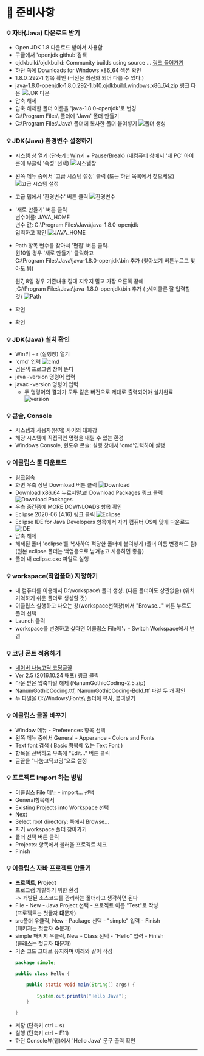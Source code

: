 # :pushpin: 준비사항

### :bulb: **자바(Java) 다운로드 받기**
- Open JDK 1.8 다운로드 받아서 사용함
- 구글에서 'openjdk github'검색
- ojdkbuild/ojdkbuild: Community builds using source ... [링크 들어가기](https://github.com/ojdkbuild/ojdkbuild)
- 하단 쪽에 Downloads for Windows x86_64 섹션 확인
- 1.8.0_292-1 항목 확인 (버전은 최신화 되어 다를 수 있다.)
- java-1.8.0-openjdk-1.8.0.292-1.b10.ojdkbuild.windows.x86_64.zip 링크 다운
![JDK 다운](https://i.imgur.com/Pfamxy7.png)
- 압축 해제
- 압축 해제한 폴더 이름을 'java-1.8.0-openjdk'로 변경
- C:\Program Files\ 폴더에 'Java' 폴더 만들기
- C:\Program Files\Java\ 폴더에 복사한 폴더 붙여넣기
![폴더 생성](https://i.imgur.com/IZSDPCO.png)

### :bulb: **JDK(Java) 환경변수 설정하기**
- 시스템 창 열기 (단축키 : Win키 + Pause/Break) (내컴퓨터 창에서 '내 PC' 아이콘에 우클릭 '속성' 선택)
![시스템창](https://i.imgur.com/s2jtF7t.png)
- 왼쪽 메뉴 중에서 '고급 시스템 설정' 클릭 (또는 하단 목록에서 찾으세요)
![고급 시스템 설정](https://i.imgur.com/Cjr1Tmn.png)
- 고급 탭에서 '환경변수' 버튼 클릭
![환경변수](https://i.imgur.com/oDNab5O.png)
- '새로 만들기' 버튼 클릭   
변수이름: JAVA_HOME   
변수 값: C:\Program Files\Java\java-1.8.0-openjdk   
입력하고 확인
![JAVA_HOME](https://i.imgur.com/QCxgk7l.png)
- Path 항목 변수를 찾아서 '편집' 버튼 클릭.   
윈10일 경우 '새로 만들기' 클릭하고   
	C:\Program Files\Java\java-1.8.0-openjdk\bin 추가 (찾아보기 버튼누르고 찾아도 됨)

	윈7, 8일 경우 기존내용 절대 지우지 말고 가장 오른쪽 끝에   
		;C:\Program Files\Java\java-1.8.0-openjdk\bin 추가 ( ;세미콜론 잘 입력할 것)
![Path](https://i.imgur.com/LMPisNh.png)
- 확인
- 확인

### :bulb: **JDK(Java) 설치 확인**
- Win키 + r (실행창) 열기
- 'cmd' 입력
![cmd](https://i.imgur.com/tZDcXRe.png)
- 검은색 프로그램 창이 뜬다
- java -version 명령어 입력
- javac -version 명령어 입력
	- 두 명령어의 결과가 모두 같은 버전으로 제대로 출력되어야 설치완료
![version](https://i.imgur.com/aP9YljD.png)

### :bulb: **콘솔, Console**
- 시스템과 사용자(유저) 사이의 대화창
- 해당 시스템에 직접적인 명령을 내릴 수 있는 환경
- Windows Console, 윈도우 콘솔: 실행 창에서 'cmd'입력하여 실행

### :bulb: **이클립스 툴 다운로드**
- [링크접속](http://www.eclipse.org/)
- 화면 우측 상단 Download 버튼 클릭
![Download](https://i.imgur.com/yfeCM6L.png)
- Download x86_64 누르지말고! Download Packages 링크 클릭
![Download Packages](https://i.imgur.com/Rw73Sji.png)
- 우측 중간쯤에 MORE DOWNLOADS 항목 확인
- Eclipse 2020-06 (4.16) 링크 클릭
![Eclipse](https://i.imgur.com/xYKmYdS.png)
- Eclipse IDE for Java Developers 항목에서 자기 컴퓨터 OS에 맞게 다운로드
![IDE](https://i.imgur.com/H75lFks.png)
- 압축 해제
- 해제된 폴더 'eclipse'를 복사하여 적당한 폴더에 붙여넣기 (폴더 이름 변경해도 됨) (원본 eclipse 폴더는 백업용으로 남겨놓고 사용하면 좋음)
- 폴더 내 eclipse.exe 파일로 실행

### :bulb: **workspace(작업폴더) 지정하기**
- 내 컴퓨터를 이용해서 D:\workspace\ 폴더 생성. (다른 폴더여도 상관없음) (위치 기억하기 쉬운 폴더로 생성할 것)
- 이클립스 실행하고 나오는 창(workspace선택창)에서 "Browse..." 버튼 누르도 폴더 선택
- Launch 클릭
- workspace를 변경하고 싶다면 이클립스 File메뉴 - Switch Workspace에서 변경


### :bulb: **코딩 폰트 적용하기**
- [네이버 나눔고딕 코딩글꼴](https://github.com/naver/nanumfont)
- Ver 2.5 (2016.10.24 배포) 링크 클릭
- 다운 받은 압축파일 해제 (NanumGothicCoding-2.5.zip)
- NanumGothicCoding.ttf, NanumGothicCoding-Bold.ttf 파일 두 개 확인
- 두 파일을 C:\Windows\Fonts\ 폴더에 복사, 붙여넣기

### :bulb: **이클립스 글꼴 바꾸기**
- Window 메뉴 - Preferences 항목 선택
- 왼쪽 메뉴 중에서 General - Apperance - Colors and Fonts
- Text font 검색 ( Basic 항목에 있는 Text Font )
- 항목을 선택하고 우측에 "Edit..." 버튼 클릭
- 글꼴을 "나눔고딕코딩"으로 설정

### :bulb: **프로젝트 Import 하는 방법**
- 이클립스 File 메뉴 - import... 선택
- General항목에서
- Existing Projects into Workspace 선택
- Next
- Select root directory: 쪽에서 Browse...
- 자기 workspace 폴더 찾아가기
- 폴더 선택 버튼 클릭
- Projects: 항목에서 불러올 프로젝트 체크
- Finish

### :bulb: **이클립스 자바 프로젝트 만들기**
- **프로젝트, Project**   
프로그램 개발하기 위한 환경   
-> 개발된 소스코드를 관리하는 폴더라고 생각하면 된다
- File - New - Java Project 선택 - 프로젝트 이름 "Test"로 작성   
(프로젝트는 첫글자 **대**문자)
- src폴더 우클릭, New - Package 선택 - "simple" 입력 - Finish   
(패키지는 첫글자 **소**문자)
- simple 패키지 우클릭, New - Class 선택 - "Hello" 입력 - Finish   
(클래스는 첫글자 **대**문자)
- 기존 코드 그대로 유지하며 아래와 같이 작성
    ```java
    package simple;

    public class Hello {

	    public static void main(String[] args) {
		
		    System.out.println("Hello Java");
	    }
		
    }
    ```
- 저장 (단축키 ctrl + s)
- 실행 (단축키 ctrl + F11)
- 하단 Console뷰(탭)에서 'Hello Java' 문구 출력 확인
---